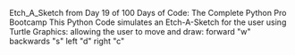 Etch_A_Sketch from Day 19 of 100 Days of Code: The Complete Python Pro Bootcamp
This Python Code simulates an Etch-A-Sketch for the user using Turtle Graphics:
allowing the user to move and draw:
forward "w"
backwards "s"
left "d"
right "c"
